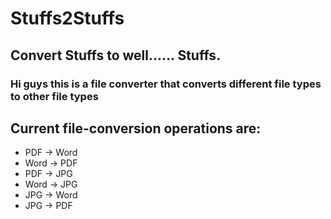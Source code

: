 # Stuffs2Stuffs
## Convert Stuffs to well...... Stuffs.

### Hi guys this is a file converter that converts different file types to other file types

##  Current file-conversion operations are:
* PDF -> Word
* Word -> PDF
* PDF -> JPG
* Word -> JPG
* JPG -> Word
* JPG -> PDF
